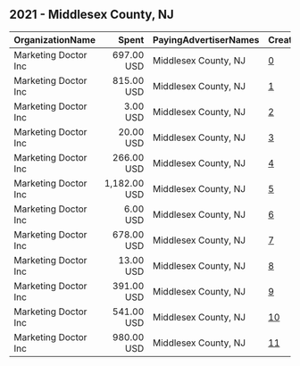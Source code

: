 ## 2021 - Middlesex County, NJ 
|OrganizationName|Spent|PayingAdvertiserNames|CreativeUrls|Impressions|Genders|AgeBrackets|CountryCodes|BillingAddresses|CandidateBallotInformation|
|:---|---:|:---|:---|---:|:---|:---|:---|:---|:---|
|Marketing Doctor Inc|697.00 USD|Middlesex County, NJ|[0](https://www.snap.com/political-ads/asset/95bd6457f2840cf512cb60dc11b5ada81c1fec17f24ff8c18744a12a22ea5547?mediaType=mp4)|93,633||18+|united states|"55 Damon Rd Suite 1,Northampton,01060,US"|Middlesex County Voting|
|Marketing Doctor Inc|815.00 USD|Middlesex County, NJ|[1](https://www.snap.com/political-ads/asset/9c3af5010b32d2d56084ef9dd0fea39d1c01a7f4858b15d411b34ae056c86653?mediaType=mp4)|136,931||18+|united states|"55 Damon Rd Suite 1,Northampton,01060,US"|Middlesex County Voting|
|Marketing Doctor Inc|3.00 USD|Middlesex County, NJ|[2](https://www.snap.com/political-ads/asset/7734b42018e8905355d2a78a19c16cea149fd2cc503cb32386f8f7d3da78dcda?mediaType=png)|629||18+|united states|"55 Damon Rd Suite 1,Northampton,01060,US"|Middlesex County Voting|
|Marketing Doctor Inc|20.00 USD|Middlesex County, NJ|[3](https://www.snap.com/political-ads/asset/d9edea46a27a941a387b8a9351859824b507c9166cbfe918087dc9f2313cf7cb?mediaType=mp4)|2,672||18+|united states|"55 Damon Rd Suite 1,Northampton,01060,US"|Middlesex County Voting|
|Marketing Doctor Inc|266.00 USD|Middlesex County, NJ|[4](https://www.snap.com/political-ads/asset/f38e8dfb7765e594ef9ee1ec6fc0395b21e557333ce11d68c2d61d417d34c45f?mediaType=mp4)|28,980||18+|united states|"55 Damon Rd Suite 1,Northampton,01060,US"|Middlesex County Voting|
|Marketing Doctor Inc|1,182.00 USD|Middlesex County, NJ|[5](https://www.snap.com/political-ads/asset/8e7d14f27e86587edb00787c8593ebc1d157a97e08ba3a732ff2feaf9437ae58?mediaType=mp4)|153,018||18+|united states|"55 Damon Rd Suite 1,Northampton,01060,US"|Middlesex County Voting|
|Marketing Doctor Inc|6.00 USD|Middlesex County, NJ|[6](https://www.snap.com/political-ads/asset/5e6173824eeec3f1431e47f4492ea9b29fe52be5d6bd9a251906e402eccb90c2?mediaType=png)|1,300||18+|united states|"55 Damon Rd Suite 1,Northampton,01060,US"|Middlesex County Voting|
|Marketing Doctor Inc|678.00 USD|Middlesex County, NJ|[7](https://www.snap.com/political-ads/asset/4e9b6a22c407fca5d17946e255bed0acd21ac4b5a3494ddc9ece4462d3107916?mediaType=png)|73,315||18+|united states|"55 Damon Rd Suite 1,Northampton,01060,US"|Middlesex County Voting|
|Marketing Doctor Inc|13.00 USD|Middlesex County, NJ|[8](https://www.snap.com/political-ads/asset/7734b42018e8905355d2a78a19c16cea149fd2cc503cb32386f8f7d3da78dcda?mediaType=png)|1,649||18+|united states|"55 Damon Rd Suite 1,Northampton,01060,US"|Middlesex County Voting|
|Marketing Doctor Inc|391.00 USD|Middlesex County, NJ|[9](https://www.snap.com/political-ads/asset/e516d4c01556ef39d394af6d77d0c3b8c06c53d1ee5cf9d80295ad84aec9a794?mediaType=png)|44,305||18+|united states|"55 Damon Rd Suite 1,Northampton,01060,US"|Middlesex County Voting|
|Marketing Doctor Inc|541.00 USD|Middlesex County, NJ|[10](https://www.snap.com/political-ads/asset/eaf0f36e159be8989407e47b261183a62299d8dcdb984970b1042f72e5a47a1d?mediaType=png)|61,078||18+|united states|"55 Damon Rd Suite 1,Northampton,01060,US"|Middlesex County Voting|
|Marketing Doctor Inc|980.00 USD|Middlesex County, NJ|[11](https://www.snap.com/political-ads/asset/e99330f9257854ab7d161c151474b9aefb7a786551317e682eb450605c8faa91?mediaType=png)|159,487||18+|united states|"55 Damon Rd Suite 1,Northampton,01060,US"|Middlesex County Voting|
